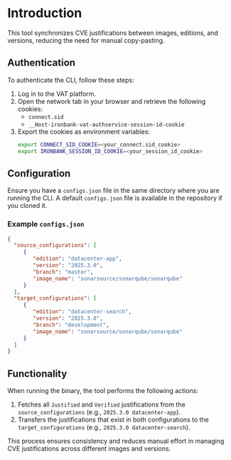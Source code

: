 # Introduction

This tool synchronizes CVE justifications between images, editions, and versions, reducing the need for manual copy-pasting.

## Authentication

To authenticate the CLI, follow these steps:

1. Log in to the VAT platform.
2. Open the network tab in your browser and retrieve the following cookies:
    - `connect.sid`
    - `__Host-ironbank-vat-authservice-session-id-cookie`
3. Export the cookies as environment variables:
    ```bash
    export CONNECT_SID_COOKIE=<your_connect.sid_cookie>
    export IRONBANK_SESSION_ID_COOKIE=<your_session_id_cookie>
    ```

## Configuration

Ensure you have a `configs.json` file in the same directory where you are running the CLI. A default `configs.json` file is available in the repository if you cloned it.

### Example `configs.json`

```json
{
  "source_configurations": [
     {
        "edition": "datacenter-app",
        "version": "2025.3.0",
        "branch": "master",
        "image_name": "sonarsource/sonarqube/sonarqube"
     }
  ],
  "target_configurations": [
     {
        "edition": "datacenter-search",
        "version": "2025.3.0",
        "branch": "development",
        "image_name": "sonarsource/sonarqube/sonarqube"
     }
  ]
}
```

## Functionality

When running the binary, the tool performs the following actions:

1. Fetches all `Justified` and `Verified` justifications from the `source_configurations` (e.g., `2025.3.0 datacenter-app`).
2. Transfers the justifications that exist in both configurations to the `target_configurations` (e.g., `2025.3.0 datacenter-search`).

This process ensures consistency and reduces manual effort in managing CVE justifications across different images and versions.